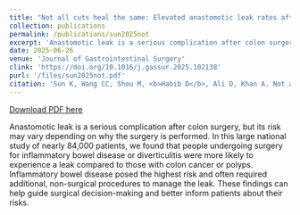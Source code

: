 ```yaml
---
title: "Not all cuts heal the same: Elevated anastomotic leak rates after elective colectomy for IBD and diverticulitis"
collection: publications
permalink: /publications/sun2025not
excerpt: 'Anastomotic leak is a serious complication after colon surgery, but its risk may vary depending on why the surgery is performed. In this large national study of nearly 84,000 patients, we found that people undergoing surgery for inflammatory bowel disease or diverticulitis were more likely to experience a leak compared to those with colon cancer or polyps. Inflammatory bowel disease posed the highest risk and often required additional, non-surgical procedures to manage the leak. These findings can help guide surgical decision-making and better inform patients about their risks.'
date: 2025-06-26
venue: 'Journal of Gastrointestinal Surgery'
clink: 'https://doi.org/10.1016/j.gassur.2025.102138'
purl: '/files/sun2025not.pdf'
citation: 'Sun K, Wang CC, Shou M, <b>Habib D</b>, Ali D, Khan A. Not all cuts heal the same: Elevated anastomotic leak rates after elective colectomy for IBD and diverticulitis. <i>J Gastrointest Surg</i>. 2025. doi:10.1016/j.gassur.2025.102138'
---
```

[Download PDF here](http://danielrshabib.github.io/files/sun2025not.pdf)

Anastomotic leak is a serious complication after colon surgery, but its risk may vary depending on why the surgery is performed. In this large national study of nearly 84,000 patients, we found that people undergoing surgery for inflammatory bowel disease or diverticulitis were more likely to experience a leak compared to those with colon cancer or polyps. Inflammatory bowel disease posed the highest risk and often required additional, non-surgical procedures to manage the leak. These findings can help guide surgical decision-making and better inform patients about their risks.
